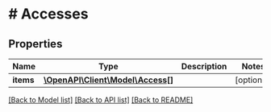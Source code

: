 # # Accesses

## Properties

Name | Type | Description | Notes
------------ | ------------- | ------------- | -------------
**items** | [**\OpenAPI\Client\Model\Access[]**](Access.md) |  | [optional]

[[Back to Model list]](../../README.md#models) [[Back to API list]](../../README.md#endpoints) [[Back to README]](../../README.md)

